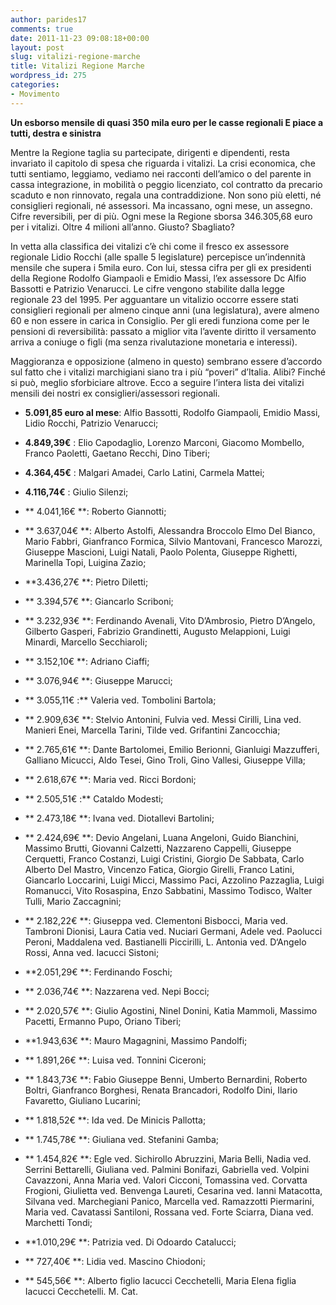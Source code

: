 ```yaml
---
author: parides17
comments: true
date: 2011-11-23 09:08:18+00:00
layout: post
slug: vitalizi-regione-marche
title: Vitalizi Regione Marche
wordpress_id: 275
categories:
- Movimento
---
```


**Un esborso mensile di quasi 350 mila euro per le casse regionali E piace a tutti, destra e sinistra**

Mentre la Regione taglia su partecipate, dirigenti e dipendenti, resta invariato il capitolo di spesa che riguarda i vitalizi. La crisi economica, che tutti sentiamo, leggiamo, vediamo nei racconti dell’amico o del parente in cassa integrazione, in mobilità o peggio licenziato, col contratto da precario scaduto e non rinnovato, regala una contraddizione. Non sono più eletti, né consiglieri regionali, né assessori. Ma incassano, ogni mese, un assegno. Cifre reversibili, per di più. Ogni mese la Regione sborsa 346.305,68 euro per i vitalizi. Oltre 4 milioni all’anno. Giusto? Sbagliato?

In vetta alla classifica dei vitalizi c’è chi come il fresco ex assessore regionale Lidio Rocchi (alle spalle 5 legislature) percepisce un’indennità mensile che supera i 5mila euro. Con lui, stessa cifra per gli ex presidenti della Regione Rodolfo Giampaoli e Emidio Massi, l’ex assessore Dc Alfio Bassotti e Patrizio Venarucci. Le cifre vengono stabilite dalla legge regionale 23 del 1995. Per agguantare un vitalizio occorre essere stati consiglieri regionali per almeno cinque anni (una legislatura), avere almeno 60 e non essere in carica in Consiglio. Per gli eredi funziona come per le pensioni di reversibilità: passato a miglior vita l’avente diritto il versamento arriva a coniuge o figli (ma senza rivalutazione monetaria e interessi).

Maggioranza e opposizione (almeno in questo) sembrano essere d’accordo sul fatto che i vitalizi marchigiani siano tra i più “poveri” d’Italia. Alibi? Finché si può, meglio sforbiciare altrove. Ecco a seguire l’intera lista dei vitalizi mensili dei nostri ex consiglieri/assessori regionali.



 	
  * **5.091,85 euro al mese**: Alfio Bassotti, Rodolfo Giampaoli, Emidio Massi, Lidio Rocchi, Patrizio Venarucci;

 	
  * **4.849,39€** : Elio Capodaglio, Lorenzo Marconi, Giacomo Mombello, Franco Paoletti, Gaetano Recchi, Dino Tiberi;

 	
  * **4.364,45€** : Malgari Amadei, Carlo Latini, Carmela Mattei;

 	
  * **4.116,74€** : Giulio Silenzi;

 	
  * ** 4.041,16€ **: Roberto Giannotti;

 	
  * ** 3.637,04€ **: Alberto Astolfi, Alessandra Broccolo Elmo Del Bianco, Mario Fabbri, Gianfranco Formica, Silvio Mantovani, Francesco Marozzi, Giuseppe Mascioni, Luigi Natali, Paolo Polenta, Giuseppe Righetti, Marinella Topi, Luigina Zazio;

 	
  * **3.436,27€ **: Pietro Diletti;

 	
  * ** 3.394,57€ **: Giancarlo Scriboni;

 	
  * ** 3.232,93€ **: Ferdinando Avenali, Vito D’Ambrosio, Pietro D’Angelo, Gilberto Gasperi, Fabrizio Grandinetti, Augusto Melappioni, Luigi Minardi, Marcello Secchiaroli;

 	
  * ** 3.152,10€ **: Adriano Ciaffi;

 	
  * ** 3.076,94€ **: Giuseppe Marucci;

 	
  * ** 3.055,11€ :** Valeria ved. Tombolini Bartola;

 	
  * ** 2.909,63€ **: Stelvio Antonini, Fulvia ved. Messi Cirilli, Lina ved. Manieri Enei, Marcella Tarini, Tilde ved. Grifantini Zancocchia;

 	
  * ** 2.765,61€ **: Dante Bartolomei, Emilio Berionni, Gianluigi Mazzufferi, Galliano Micucci, Aldo Tesei, Gino Troli, Gino Vallesi, Giuseppe Villa;

 	
  * ** 2.618,67€ **: Maria ved. Ricci Bordoni;

 	
  * ** 2.505,51€ :** Cataldo Modesti;

 	
  * ** 2.473,18€ **: Ivana ved. Diotallevi Bartolini;

 	
  * ** 2.424,69€ **: Devio Angelani, Luana Angeloni, Guido Bianchini, Massimo Brutti, Giovanni Calzetti, Nazzareno Cappelli, Giuseppe Cerquetti, Franco Costanzi, Luigi Cristini, Giorgio De Sabbata, Carlo Alberto Del Mastro, Vincenzo Fatica, Giorgio Girelli, Franco Latini, Giancarlo Loccarini, Luigi Micci, Massimo Paci, Azzolino Pazzaglia, Luigi Romanucci, Vito Rosaspina, Enzo Sabbatini, Massimo Todisco, Walter Tulli, Mario Zaccagnini;

 	
  * ** 2.182,22€ **: Giuseppa ved. Clementoni Bisbocci, Maria ved. Tambroni Dionisi, Laura Catia ved. Nuciari Germani, Adele ved. Paolucci Peroni, Maddalena ved. Bastianelli Piccirilli, L. Antonia ved. D‘Angelo Rossi, Anna ved. Iacucci Sistoni;

 	
  * **2.051,29€ **: Ferdinando Foschi;

 	
  * ** 2.036,74€ **: Nazzarena ved. Nepi Bocci;

 	
  * ** 2.020,57€ **: Giulio Agostini, Ninel Donini, Katia Mammoli, Massimo Pacetti, Ermanno Pupo, Oriano Tiberi;

 	
  * **1.943,63€ **: Mauro Magagnini, Massimo Pandolfi;

 	
  * ** 1.891,26€ **: Luisa ved. Tonnini Ciceroni;

 	
  * ** 1.843,73€ **: Fabio Giuseppe Benni, Umberto Bernardini, Roberto Boltri, Gianfranco Borghesi, Renata Brancadori, Rodolfo Dini, Ilario Favaretto, Giuliano Lucarini;

 	
  * ** 1.818,52€ **: Ida ved. De Minicis Pallotta;

 	
  * ** 1.745,78€ **: Giuliana ved. Stefanini Gamba;

 	
  * ** 1.454,82€ **: Egle ved. Sichirollo Abruzzini, Maria Belli, Nadia ved. Serrini Bettarelli, Giuliana ved. Palmini Bonifazi, Gabriella ved. Volpini Cavazzoni, Anna Maria ved. Valori Cicconi, Tomassina ved. Corvatta Frogioni, Giulietta ved. Benvenga Laureti, Cesarina ved. Ianni Matacotta, Silvana ved. Marchegiani Panico, Marcella ved. Ramazzotti Piermarini, Maria ved. Cavatassi Santiloni, Rossana ved. Forte Sciarra, Diana ved. Marchetti Tondi;

 	
  * **1.010,29€ **: Patrizia ved. Di Odoardo Catalucci;

 	
  * ** 727,40€ **: Lidia ved. Mascino Chiodoni;

 	
  * ** 545,56€ **: Alberto figlio Iacucci Cecchetelli, Maria Elena figlia Iacucci Cecchetelli. M. Cat.


